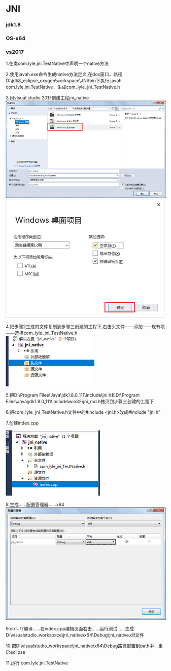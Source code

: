 # JNI

### jdk1.8
### OS-x64
### vs2017

1.在类com.lyle.jni.TestNative中声明一个native方法

2.使用javah.exe命令生成native方法定义,在dos窗口，路径D:\jdk8_eclipse_oxygen\workspace\JNI\bin下执行
	javah com.lyle.jni.TestNative，生成com_lyle_jni_TestNative.h
	
3.用visual studio 2017创建工程jni_native
![创建工程1](/img/创建工程1.png "创建工程1")
![向导配置2](/img/向导配置2.png "向导配置2")

4.把步骤2生成的文件复制到步骤三创建的工程下,右击头文件——添加——现有项——选择com_lyle_jni_TestNative.h
![添加头文件3](/img/添加头文件3.png "添加头文件3")

5.把D:\Program Files\Java\jdk1.8.0_111\include\jni.h和D:\Program Files\Java\jdk1.8.0_111\include\win32\jni_md.h拷贝到步骤三创建的工程下

6.把com_lyle_jni_TestNative.h文件中的#include <jni.h>改成#include "jni.h"

7.创建index.cpp

![visual_studio工程目录](/img/visual_studio工程目录.png "visual_studio工程目录")

8.生成……配置管理器……x64
![配置管理器4](/img/配置管理器4.png "配置管理器4")

9.ctrl+f7编译……在index.cpp编辑页面右击……运行测试……生成D:\visualstudio_workspace\jni_native\x64\Debug\jni_native.dll文件

10.把D:\visualstudio_workspace\jni_native\x64\Debug路径配置到path中，重启eclipse

11.运行 com.lyle.jni.TestNative